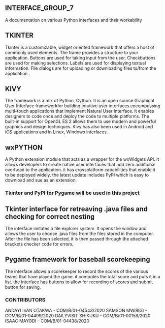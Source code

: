 ## INTERFACE_GROUP_7
 A documentation on various Python interfaces and their workability
## TKINTER
Tkinter is a customizable, widget oriented framework that offers a host of commonly used elements. 
The frame provides a structure to your application.
Buttons are used for taking input from the user.
Checkbuttons are used for making selections.
Labels are used for displaying textual information.
File dialogs are for uploading or downloading files to/from the application .
## KIVY
The framework is a mix of Python, Cython. It is an open source Graphical User Interface frameworkfor building intuitive user interfaces encompassing multi-touch applications that implement Natural User Interface. it enables designers to code once and deploy the code to multiple platforms. The built-in support for OpenGL ES 2 allows them to use modern and powerful graphics and design techniques.
Kivy has also been used in Android and iOS applications and in Linux, Windows interfaces.
## wxPYTHON
A Python extension module that acts as a wrapper for the wxWidgets API. It allows developers to create native user interfaces that add zero additional overhead to the application. it has crossplatform capabilities that enable it to be deployed widely.
the latest update includes PyPI which is easy to download and sue as an extension.
### Tkinter and PyPI for Pygame will be used in this project
## Tkinter interface for retreaving .java files and checking for correct nesting
The interface imitates a file explorer system. It opens the window and allows the user to choose .java files from the files stored in the computer. After the file has been selected, it is then passed through the attached brackets checker code for errors.
## Pygame framework for baseball scorekeeping
The interface allows a scorekeeper to record the scores of the various teams that have played the game. it computes the total score and puts it in a list. the interface has buttons to allow for recording of scores and submit button for saving.
### CONTRIBUTORS
ANDAYI IVAN OTAKWA - COM/B/01-04543/2020
SAMSON MWIRIGI - COM/B/01-04499/2020
DAILYVISIT SHIKUKU - COM/B/01-00158/2020
ISAAC MAYODI - COM/B/01-04438/2020